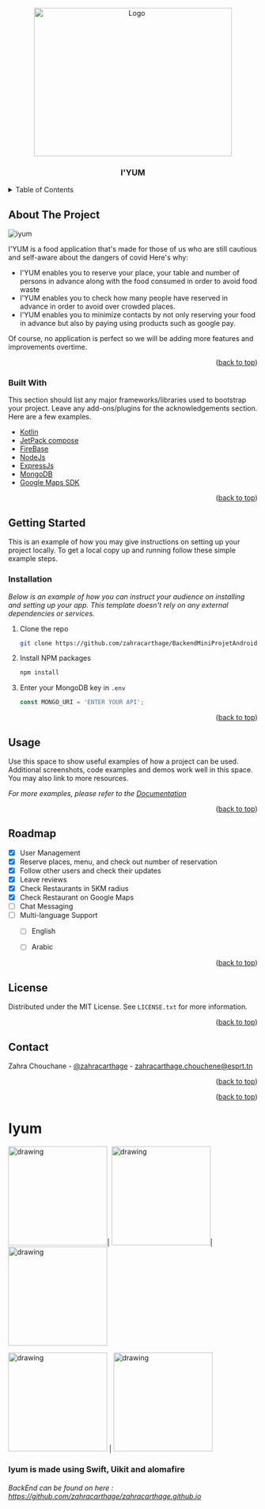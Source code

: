 




<!-- PROJECT LOGO -->
<br />
<div align="center">
  <a href="https://github.com/othneildrew/Best-README-Template">
    <img src= "https://user-images.githubusercontent.com/37340110/166061355-8442d481-9175-4fd0-8968-04500955c0af.png"
 alt="Logo" width="400" height="300">
  </a>

  <h3 align="center">I'YUM</h3>
</div>



<!-- TABLE OF CONTENTS -->
<details>
  <summary>Table of Contents</summary>
  <ol>
    <li>
      <a href="#about-the-project">About The Project</a>
      <ul>
        <li><a href="#built-with">Built With</a></li>
      </ul>
    </li>
    <li>
      <a href="#getting-started">Getting Started</a>
      <ul>
        <li><a href="#prerequisites">Prerequisites</a></li>
        <li><a href="#installation">Installation</a></li>
      </ul>
    </li>
    <li><a href="#usage">Usage</a></li>
    <li><a href="#roadmap">Roadmap</a></li>
    <li><a href="#contributing">Contributing</a></li>
    <li><a href="#license">License</a></li>
    <li><a href="#contact">Contact</a></li>
    <li><a href="#acknowledgments">Acknowledgments</a></li>
  </ol>
</details>



<!-- ABOUT THE PROJECT -->
## About The Project
![iyum](https://user-images.githubusercontent.com/37340110/166061355-8442d481-9175-4fd0-8968-04500955c0af.png)

I'YUM is a food application that's made for those of us who are still cautious and self-aware about the dangers of covid
Here's why:
* I'YUM enables you to reserve your place, your table and number of persons in advance along with the food consumed in order to avoid food waste
* I'YUM enables you to check how many people have reserved in advance in order to avoid over crowded places.
* I'YUM enables you to minimize contacts by not only reserving your food in advance but also by paying using products such as google pay.

Of course, no application is perfect so we will be adding more features and improvements overtime.

<p align="right">(<a href="#top">back to top</a>)</p>



### Built With

This section should list any major frameworks/libraries used to bootstrap your project. Leave any add-ons/plugins for the acknowledgements section. Here are a few examples.

* [Kotlin](https://kotlinlang.org)
* [JetPack compose](https://developer.android.com/jetpack/compose)
* [FireBase](https://firebase.google.com)
* [NodeJs](https://nodejs.org/en/)
* [ExpressJs](https://expressjs.com/fr/)
* [MongoDB](https://www.mongodb.com)
* [Google Maps SDK](https://developers.google.com/maps?hl=fr)

<p align="right">(<a href="#top">back to top</a>)</p>



<!-- GETTING STARTED -->
## Getting Started

This is an example of how you may give instructions on setting up your project locally.
To get a local copy up and running follow these simple example steps.



### Installation

_Below is an example of how you can instruct your audience on installing and setting up your app. This template doesn't rely on any external dependencies or services._

1. Clone the repo
   ```sh
   git clone https://github.com/zahracarthage/BackendMiniProjetAndroid
   ```
3. Install NPM packages
   ```sh
   npm install
   ```
4. Enter your MongoDB key in `.env`
   ```js
   const MONGO_URI = 'ENTER YOUR API';
   ```

<p align="right">(<a href="#top">back to top</a>)</p>



<!-- USAGE EXAMPLES -->
## Usage

Use this space to show useful examples of how a project can be used. Additional screenshots, code examples and demos work well in this space. You may also link to more resources.

_For more examples, please refer to the [Documentation](https://example.com)_

<p align="right">(<a href="#top">back to top</a>)</p>



<!-- ROADMAP -->
## Roadmap

- [x] User Management
- [x] Reserve places, menu, and check out number of reservation
- [x] Follow other users and check their updates
- [x] Leave reviews 
- [x] Check Restaurants in 5KM radius
- [x] Check Restaurant on Google Maps 
- [ ] Chat Messaging
- [ ] Multi-language Support
    - [ ] English
    - [ ] Arabic


<p align="right">(<a href="#top">back to top</a>)</p>




<!-- LICENSE -->
## License

Distributed under the MIT License. See `LICENSE.txt` for more information.

<p align="right">(<a href="#top">back to top</a>)</p>



<!-- CONTACT -->
## Contact

Zahra Chouchane - [@zahracarthage](https://twitter.com/zahracarthage) - zahracarthage.chouchene@esprt.tn


<p align="right">(<a href="#top">back to top</a>)</p>






<p align="right">(<a href="#top">back to top</a>)</p>

# Iyum

<img src="https://user-images.githubusercontent.com/37340110/164911653-744da605-de2c-4415-b50f-5e9b20cbe197.png" alt="drawing" style="width:200px;"/>|   <img src="https://user-images.githubusercontent.com/37340110/164911657-32200dcc-59bb-415d-ba49-0c91ca567af8.png" alt="drawing" style="width:200px;"/>|  <img src="https://user-images.githubusercontent.com/37340110/164911658-afca4e29-cb08-46b6-8e7e-ea3eba93e62a.png" alt="drawing" style="width:200px;"/>

<img src="https://user-images.githubusercontent.com/37340110/164911660-231036b2-7e6d-46c5-adc7-732f7ec4a74b.png" alt="drawing" style="width:200px;"/>  |  <img src="https://user-images.githubusercontent.com/37340110/164911661-4f273006-3eea-4825-923e-1ab179f7c15b.png" alt="drawing" style="width:200px;"/>

### Iyum is made using Swift, Uikit and alomafire
###### BackEnd can be found on here : https://github.com/zahracarthage/zahracarthage.github.io
</br>
</br>
</br>
</br>
</br>
